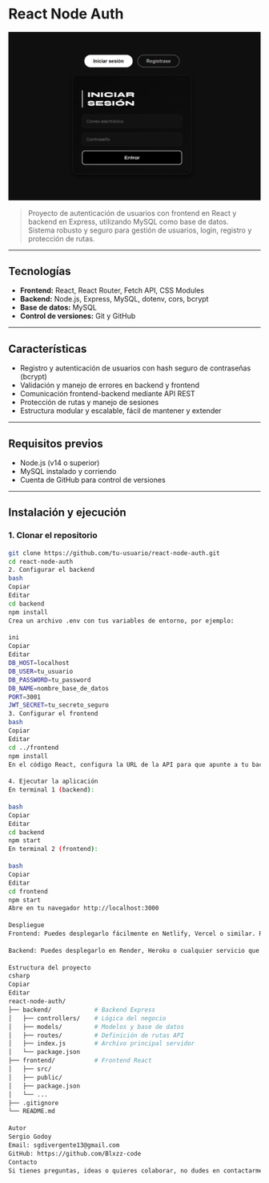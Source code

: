 # React Node Auth

![Banner del proyecto](assets/Project001Cover.png)

> Proyecto de autenticación de usuarios con frontend en React y backend en Express, utilizando MySQL como base de datos.  
> Sistema robusto y seguro para gestión de usuarios, login, registro y protección de rutas.

---

## Tecnologías

- **Frontend:** React, React Router, Fetch API, CSS Modules  
- **Backend:** Node.js, Express, MySQL, dotenv, cors, bcrypt  
- **Base de datos:** MySQL  
- **Control de versiones:** Git y GitHub

---

## Características

- Registro y autenticación de usuarios con hash seguro de contraseñas (bcrypt)  
- Validación y manejo de errores en backend y frontend  
- Comunicación frontend-backend mediante API REST  
- Protección de rutas y manejo de sesiones  
- Estructura modular y escalable, fácil de mantener y extender

---

## Requisitos previos

- Node.js (v14 o superior)  
- MySQL instalado y corriendo  
- Cuenta de GitHub para control de versiones

---

## Instalación y ejecución

### 1. Clonar el repositorio

```bash
git clone https://github.com/tu-usuario/react-node-auth.git
cd react-node-auth
2. Configurar el backend
bash
Copiar
Editar
cd backend
npm install
Crea un archivo .env con tus variables de entorno, por ejemplo:

ini
Copiar
Editar
DB_HOST=localhost
DB_USER=tu_usuario
DB_PASSWORD=tu_password
DB_NAME=nombre_base_de_datos
PORT=3001
JWT_SECRET=tu_secreto_seguro
3. Configurar el frontend
bash
Copiar
Editar
cd ../frontend
npm install
En el código React, configura la URL de la API para que apunte a tu backend (puede estar en .env o directamente en las llamadas fetch).

4. Ejecutar la aplicación
En terminal 1 (backend):

bash
Copiar
Editar
cd backend
npm start
En terminal 2 (frontend):

bash
Copiar
Editar
cd frontend
npm start
Abre en tu navegador http://localhost:3000

Despliegue
Frontend: Puedes desplegarlo fácilmente en Netlify, Vercel o similar. Recuerda generar el build (npm run build) y subir la carpeta /build o configurar el deploy automático con GitHub.

Backend: Puedes desplegarlo en Render, Heroku o cualquier servicio que soporte Node.js.

Estructura del proyecto
csharp
Copiar
Editar
react-node-auth/
├── backend/            # Backend Express
│   ├── controllers/    # Lógica del negocio
│   ├── models/         # Modelos y base de datos
│   ├── routes/         # Definición de rutas API
│   ├── index.js        # Archivo principal servidor
│   └── package.json
├── frontend/           # Frontend React
│   ├── src/
│   ├── public/
│   ├── package.json
│   └── ...
├── .gitignore
└── README.md

Autor
Sergio Godoy
Email: sgdivergente13@gmail.com
GitHub: https://github.com/Blxzz-code
Contacto
Si tienes preguntas, ideas o quieres colaborar, no dudes en contactarme.

